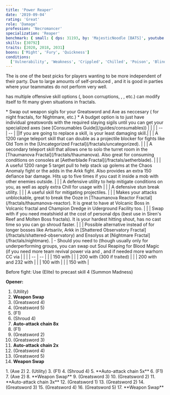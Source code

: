 ```yaml
---
title: 'Power Reaper'
date: '2019-09-04'
rating: 'Great'
role: 'Damage'
profession: 'Necromancer'
specialization: 'Reaper'
benchmark: { small: { dps: 31193, by: 'MajesticNoodle [BATS]', youtube: 'wPFrUrG0l0E' } }
skills: [30792]
traits: [2020, 2018, 2031]
boons: ['Might', 'Fury', 'Quickness']
conditions:
  ['Vulnerability', 'Weakness', 'Crippled', 'Chilled', 'Poison', 'Blind']
---
```


The <Specialization name="Reaper" text="Power Reaper"/> is one of the best picks for players wanting to be more independent of their party. Due to large amounts of self-produced <Condition name="vulnerability"/>, <Boon name="Quickness"/> and <Boon name="Might"/> it is good in parties where your teammates do not perform very well.

<Specialization name="Reaper" text="Power Reaper"/> has multiple offensive skill options (<Control name="Pull"/>, boon corruptions, <Condition name="blind"/>, <Control name="Immobile"/>, etc.) <Specialization name="Reaper" text="Power Reaper"/> can modify itself to fit many given situations in fractals.

<Divider text="Equipment"/>

<Grid>
<GridItem sm="4">
<Armor weight="Light" helmAffix="Berserker" helmRune="Scholar" shouldersAffix="Berserker" shouldersRune="Scholar" coatAffix="Berserker" coatRune="Scholar" glovesAffix="Berserker" glovesRune="Scholar" leggingsAffix="Berserker" leggingsRune="Scholar" bootsAffix="Berserker" bootsRune="Scholar"/>
</GridItem>

<GridItem sm="4">
<Weapons weapon1MainType="Greatsword" weapon1MainAffix="Berserker" weapon1MainSigil1="Impact" weapon1MainSigil2="Force" weapon2MainType="Axe" weapon2MainAffix="Berserker" weapon2MainSigil1="Force"  weapon2OffType="Warhorn" weapon2OffAffix="Berserker" weapon2OffSigil="Impact"/>

<Card title="Swap Weapons">
* Swap out weapon sigils for your Greatsword and Axe as neccesary (<Item id="36053" disableText/> for night fractals, <Item id="24615" disableText/> for Nightmare, etc.)
* A budget option is to just have individual greatswords with the required slaying sigils until you can get your specialized axes (see [Consumables Guide](/guides/consumables))
</Card>
</GridItem>

<GridItem sm="4">
<BackAndTrinkets backItemAffix="Berserker" accessory1Affix="Berserker" accessory2Affix="Berserker" amuletAffix="Berserker" ring1Affix="Berserker" ring2Affix="Berserker"/>

<Consumables food="Bowl of Sweet and Spicy Butternut Squash Soup" utility="Tin of Fruitcake" infusion="Mighty +9 Agony Infusion"/>
</GridItem>
</Grid>

<Divider text="Build"/>

<Grid>
<GridItem sm="7">
<Traits traits1="Spite" traits1Selected="Spiteful Talisman, Awaken the Pain, Signets of Suffering" traits2="Soul Reaping" traits2Selected="Unyielding Blast, Soul Barbs, Death Perception" traits3="Reaper" traits3Selected="Chilling Nova , Soul Eater, Reapers Onslaught"/>

<Card title="Situational Skills">
| | |
| -- | -- |
||If you are going to replace a skill, <Skill name="Well of Corruption"/> is your least damaging skill.|
| <Skill name="Summon flesh Wurm" size="big" disableText/> | A 1200 range teleport skill that can double as a projectile blocker for fights like Old Tom in the [Uncategorized Fractal](/fractals/uncategorized). |
| <Skill name="Spectral Walk " size="big" disableText/> | A secondary teleport skill that allows one to solo the turret room in the [Thaumanova Fractal](/fractals/thaumanova). Also great for consuming conditions on consoles at [Aetherblade Fractal](/fractals/aetherblade). |
| <Skill name="Spectral Grasp" size="big" disableText/> | A useful 1200 range 5 target pull to help stack up golems at the Chaos Anomaly fight or the adds in the Arkk fight. Also provides an extra 150 defiance bar damage. Hits up to five times if you cast it inside a mob with other enemies outside. |
| <Skill name="Suffer" size="big" disableText/> | A defensive utility to help mitigate conditions on you, as well as apply extra Chill for usage with <Trait name="Cold Shoulder"/> |
| <Skill name="You are all Weaklings" size="big" disableText/> | A defensive stun break utility. |
| <Skill name="Corrosive Poison Cloud" size="big" disableText/> | A useful skill for mitigating projectiles. |
| <Skill name="Nothing Can Save You" size="big" disableText/> | Makes your attacks unblockable, great to break the Ooze in [Thaumanova Reactor Fractal](/fractals/thaumanova-reactor).  It is great to have at Volcanic Boss in Volcanic fractal and Champion Dredge in Uderground Facility too. |
| <Skill name="Rise!" size="big" disableText/> | Swap with <Skill name="Well of Corruption"/> if you need meatshield at the cost of personal dps (best use in Siren's Reef and Molten Boss fractals). It is your hardest hitting shout, has no cast time so you can go shroud faster. |
| <Skill name="Summon Shadow Fiend" size="big" disableText/> | Possible alternative instead of <Skill name="Well of Corruption"/> for longer bosses like Artsariiv, Arkk in [Shattered Observatory Fractal](/fractals/shattered-observatory) and Ensolyss at [Nightmare Fractal](/fractals/nightmare). |
</Card>


</GridItem>

<GridItem sm="5">
<Skills heal="Signet of Vampirism" utility1="Well of Suffering" utility2="Well of Corruption" utility3="Signet of Spite" elite="Summon Flesh Golem"/>

<Card title="Situational Traits">
- Should you need to (though usually only for underperforming groups, you can swap out Soul Reaping for Blood Magic (if you need more team revival power via <Trait name="Ritual of Life"/> and <Trait name="Transfusion"/>, and if needed more warhorn CC via <Trait name="Banshees Wail"/>
</Card>
<Card title="Defiance Bar Damage">
| | |
| -- | -- |
| <Skill name="Grasping Darkness" size="big" disableText/> | 150 with <Control name="pull"/> |
| <Skill name="Wail of Doom" size="big" disableText/> | 200 with <Control name="daze"/> (300 if traited) |
| <Skill name="Charge" size="big" disableText/> | 200 with <Control name="knockdown"/> and 232 with <Control name="launch"/>| 
| <Skill name="Terrify" size="big" disableText/> | 100 with <Control name="daze"/> |
| <Skill name="Executioners Scythe" size="big" disableText/> | 150 with <Control name="daze"/> |
</Card>
</GridItem>
</Grid>

<Divider text="Details"/>

<Grid>
<GridItem sm="7">
<Card title="Rotation">

Before fight: Use <Skill name="Lich Form"/> (Elite) to precast skill 4 (Summon Madness)

**Opener:**
1. <Skill name="Well of Suffering"/> (Utility)
2. **Weapon Swap**
3. <Skill name="Nightfall"/> (Greatsword 4)
4. <Skill name="Grasping Darkness"/> (Greatsword 5)
5. <Skill name="Reapers Shroud"/> (F1)
6. <Skill name="Soul Spiral"/> (Shroud 4)
7. **Auto-attack chain 8x**
8. <Skill name="Exit Reapers Shroud"/> (F1)
9. <Skill name="Gravedigger"/> (Greatsword 2)
10. <Skill name="Death Spiral"/> (Greatsword 3)
11. **Auto-attack chain 2x**
12. <Skill name="Nightfall"/> (Greatsword 4)
13. <Skill name="Grasping Darkness"/> (Greatsword 5)
14. **Weapon Swap**
  
</GridItem>
</Card>

<GridItem sm="5">
<Card title="Rotation: Loop">
1. <Skill name="Ghastly Claws"/> (Axe 2)
2. <Skill name="Well of Suffering"/> (Utility)
3. <Skill name="Reapers Shroud"/> (F1)
4. <Skill name="Soul Spiral"/> (Shroud 4)
5. **Auto-attack chain 5x**
6. <Skill name="Exit Reapers Shroud"/> (F1)
7. <Skill name="Ghastly Claws"/> (Axe 2)
8. **Weapon Swap**
9. <Skill name="Death Spiral"/> (Greatsword 3)
10. <Skill name="Gravedigger"/> (Greatsword 2)
11. **Auto-attack chain 3x**
12. <Skill name="Dusk Strike"/> (Greatsword 1)
13. <Skill name="Gravedigger"/> (Greatsword 2)
14. <Skill name="Death Spiral"/> (Greatsword 3)
15. <Skill name="Nightfall"/> (Greatsword 4)
16. <Skill name="Grasping Darkness"/> (Greatsword 5)
17. **Weapon Swap**
</GridItem>
</Card>
</Grid>
